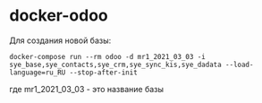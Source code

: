 # docker-odoo

Для создания новой базы:

```
docker-compose run --rm odoo -d mr1_2021_03_03 -i sye_base,sye_contacts,sye_crm,sye_sync_kis,sye_dadata --load-language=ru_RU --stop-after-init
```

где mr1_2021_03_03 - это название базы
